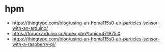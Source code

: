 # hpm

 * https://thingtype.com/blog/using-an-hpma115s0-air-particles-sensor-with-an-arduino/
 * https://forum.arduino.cc/index.php?topic=471975.0
 * https://thingtype.com/blog/using-an-hpma115s0-air-particles-sensor-with-a-raspberry-pi/
